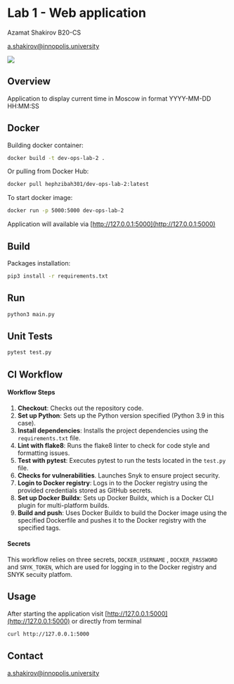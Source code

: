 # Lab 1 - Web application

Azamat Shakirov B20-CS

a.shakirov@innopolis.university



![](https://github.com/Hephzibah8625/core-course-labs/actions/workflows/app-python.yaml/badge.svg)

## Overview

Application to display current time in Moscow in format YYYY-MM-DD HH:MM:SS

## Docker

Building docker container:

```bash
docker build -t dev-ops-lab-2 .
```

Or pulling from Docker Hub:

```bash
docker pull hephzibah301/dev-ops-lab-2:latest
```

To start docker image:

```bash
docker run -p 5000:5000 dev-ops-lab-2
```

Application will available via [http://127.0.0.1:5000](http://127.0.0.1:5000) 

## Build

Packages installation:

```bash
pip3 install -r requirements.txt
```

## Run

```python
python3 main.py
```

## Unit Tests

```python
pytest test.py
```

## CI Workflow

#### Workflow Steps

1. **Checkout**: Checks out the repository code.
2. **Set up Python**: Sets up the Python version specified (Python 3.9 in this case).
3. **Install dependencies**: Installs the project dependencies using the `requirements.txt` file.
4. **Lint with flake8**: Runs the flake8 linter to check for code style and formatting issues.
5. **Test with pytest**: Executes pytest to run the tests located in the `test.py` file.
6. **Checks for vulnerabilities**. Launches Snyk to ensure project security.
7. **Login to Docker registry**: Logs in to the Docker registry using the provided credentials stored as GitHub secrets.
8. **Set up Docker Buildx**: Sets up Docker Buildx, which is a Docker CLI plugin for multi-platform builds.
9. **Build and push**: Uses Docker Buildx to build the Docker image using the specified Dockerfile and pushes it to the Docker registry with the specified tags.

#### Secrets

This workflow relies on three secrets, `DOCKER_USERNAME` , `DOCKER_PASSWORD` and `SNYK_TOKEN`, which are used for logging in to the Docker registry and SNYK secuity platfom.

## Usage

After starting the application visit [http://127.0.0.1:5000](http://127.0.0.1:5000) or directly from terminal

```bash
curl http://127.0.0.1:5000
```

## Contact

a.shakirov@innopolis.university

